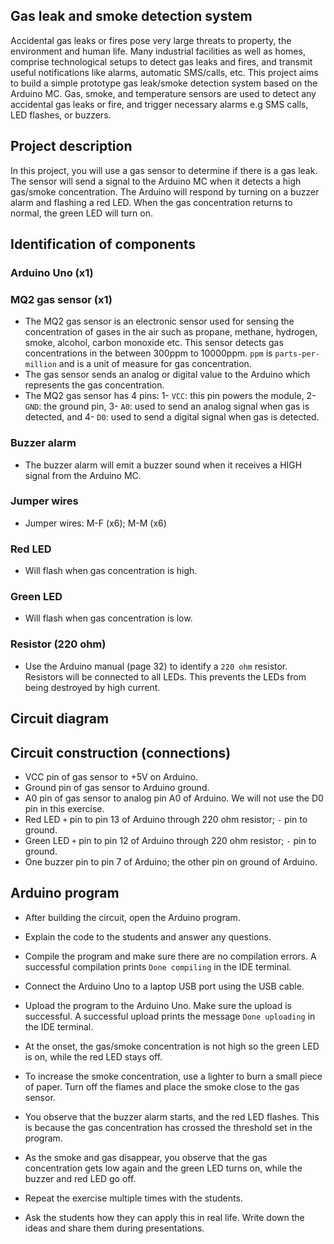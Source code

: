 ## Gas leak and smoke detection system
Accidental gas leaks or fires pose very large threats to property, the environment and human life. Many industrial facilities as well as homes, comprise technological setups to detect gas leaks and fires, and transmit useful notifications like alarms, automatic SMS/calls, etc. This project aims to build a simple prototype gas leak/smoke detection system based on the Arduino MC. Gas, smoke, and temperature sensors are used to detect any accidental gas leaks or fire, and trigger necessary alarms e.g SMS calls, LED flashes, or buzzers.

## Project description
In this project, you will use a gas sensor to determine if there is a gas leak. The sensor will send a signal to the Arduino MC when it detects a high gas/smoke concentration. The Arduino will respond by turning on a buzzer alarm and flashing a red LED. When the gas concentration returns to normal, the green LED will turn on.

## Identification of components
### Arduino Uno (x1)

### MQ2 gas sensor (x1)
- The MQ2 gas sensor is an electronic sensor used for sensing the concentration of gases in the air such as propane, methane, hydrogen, smoke, alcohol, carbon monoxide etc. This sensor detects gas concentrations in the between 300ppm to 10000ppm. `ppm` is `parts-per-million` and is a unit of measure for gas concentration. 
- The gas sensor sends an analog or digital value to the Arduino which represents the gas concentration.
- The MQ2 gas sensor has 4 pins: 1- `VCC`: this pin powers the module, 2- `GND`: the ground pin, 3- `A0`: used to send an analog signal when gas is detected, and 4- `D0`: used to send a digital signal when gas is detected.


### Buzzer alarm
- The buzzer alarm will emit a buzzer sound when it receives a HIGH signal from the Arduino MC.

### Jumper wires
- Jumper wires: M-F (x6); M-M (x6)

### Red LED
- Will flash when gas concentration is high.

### Green LED
- Will flash when gas concentration is low.

### Resistor (220 ohm)
- Use the Arduino manual (page 32) to identify a `220 ohm` resistor. Resistors will be connected to all LEDs. This prevents the LEDs from being destroyed by high current.

## Circuit diagram


## Circuit construction (connections)

- VCC pin of gas sensor to +5V on Arduino.
- Ground pin of gas sensor to Arduino ground.
- A0 pin of gas sensor to analog pin A0 of Arduino. We will not use the D0 pin in this exercise.
- Red LED `+` pin to pin 13 of Arduino through 220 ohm resistor; `-` pin to ground.
- Green LED `+` pin to pin 12 of Arduino through 220 ohm resistor; `-` pin to ground.
- One buzzer pin to pin 7 of Arduino; the other pin on ground of Arduino.


## Arduino program
- After building the circuit, open the Arduino program.
- Explain the code to the students and answer any questions.
- Compile the program and make sure there are no compilation errors. A successful compilation prints `Done compiling` in the IDE terminal.
- Connect the Arduino Uno to a laptop USB port using the USB cable.
- Upload the program to the Arduino Uno. Make sure the upload is successful. A successful upload prints the message `Done uploading` in the IDE terminal.
- At the onset, the gas/smoke concentration is not high so the green LED is on, while the red LED stays off.

- To increase the smoke concentration, use a lighter to burn a small piece of paper. Turn off the flames and place the smoke close to the gas sensor.
- You observe that the buzzer alarm starts, and the red LED flashes. This is because the gas concentration has crossed the threshold set in the program.
- As the smoke and gas disappear, you observe that the gas concentration gets low again and the green LED turns on, while the buzzer and red LED go off.
- Repeat the exercise multiple times with the students.
- Ask the students how they can apply this in real life. Write down the ideas and share them during presentations.

